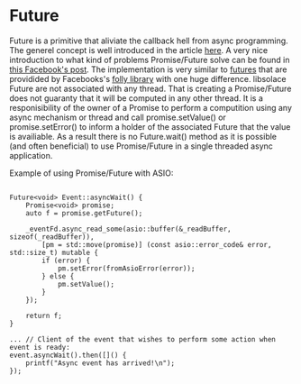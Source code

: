Future
============

Future is a primitive that aliviate the callback hell from async programming.
The generel concept is well introduced in the article [here](https://philipnilsson.github.io/Badness10k/escaping-hell-with-monads/).
A very nice introduction to what kind of problems Promise/Future solve can be found in [this Facebook's post](https://code.facebook.com/posts/1661982097368498).
The implementation is very similar to [futures](https://github.com/facebook/folly/blob/master/folly/futures/README.md#compositional-building-blocks)
that are providided by Facebooks's [folly library](https://github.com/facebook/folly) with one huge difference.
libsolace Future are not associated with any thread. That is creating a Promise/Future does not guaranty that
it will be computed in any other thread. It is a responisibility of the owner of a Promise to perform a computition
using any async mechanism or thread and call promise.setValue() or promise.setError() to inform a holder of the associated Future
that the value is availiable. As a result there is no Future.wait() method as it is possible
(and often beneficial) to use Promise/Future in a single threaded async application.

Example of using Promise/Future with ASIO:
```

Future<void> Event::asyncWait() {
    Promise<void> promise;
    auto f = promise.getFuture();

    _eventFd.async_read_some(asio::buffer(&_readBuffer, sizeof(_readBuffer)),
        [pm = std::move(promise)] (const asio::error_code& error, std::size_t) mutable {
        if (error) {
            pm.setError(fromAsioError(error));
        } else {
            pm.setValue();
        }
    });

    return f;
}

... // Client of the event that wishes to perform some action when event is ready:
event.asyncWait().then([]() {
    printf("Async event has arrived!\n");
});


```

